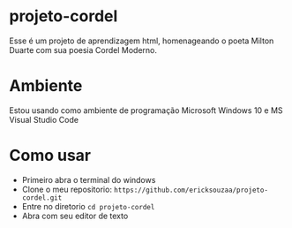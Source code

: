 # projeto-cordel
 Esse é um projeto de aprendizagem html, homenageando o poeta Milton Duarte com sua poesia Cordel Moderno.

 # Ambiente
 Estou usando como ambiente de programação Microsoft Windows 10 e MS Visual Studio Code

 # Como usar
 - Primeiro abra o terminal do windows
 - Clone o meu repositorio: `https://github.com/ericksouzaa/projeto-cordel.git`
 - Entre no diretorio `cd projeto-cordel`
 - Abra com seu editor de texto

